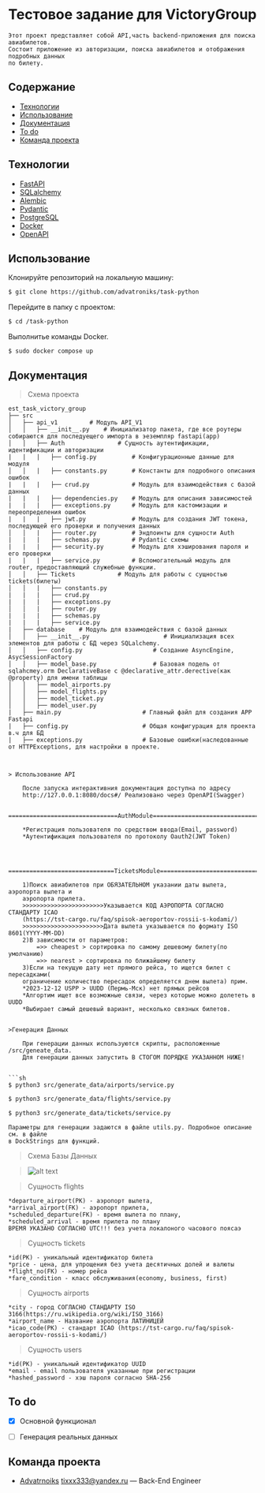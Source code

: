 # Тестовое задание для VictoryGroup


    Этот проект представляет собой API,часть backend-приложения для поиска авиабилетов.
    Состоит приложение из авторизации, поиска авиабилетов и отображения подробных данных
    по билету.

   
    

## Содержание
- [Технологии](#технологии)
- [Использование](#использование)
- [Документация](#документация)
- [To do](#to-do)
- [Команда проекта](#команда-проекта)

## Технологии
- [FastAPI](https://fastapi.tiangolo.com/)
- [SQLalchemy](https://www.sqlalchemy.org/)
- [Alembic](https://alembic.sqlalchemy.org/en/latest/)
- [Pydantic](https://docs.pydantic.dev/latest/)
- [PostgreSQL](https://www.postgresql.org/)
- [Docker](https://www.docker.com/)
- [OpenAPI](https://www.openapis.org/)


## Использование
Клонируйте репозиторий на локальную машину:
```sh
$ git clone https://github.com/advatroniks/task-python
```

Перейдите в папку с проектом:
```sh
$ cd /task-python
```

Выполнитье команды Docker.
```docker
$ sudo docker compose up
```

## Документация
> Схема проекта

```   
est_task_victory_group 
├── src
│   ├── api_v1         # Модуль API_V1 
│   │   ├── __init__.py    # Инициализатор пакета, где все роутеры собираются для последуещего импорта в эеземпляр fastapi(app)
│   │   ├── Auth               # Сущность аутентификации, идентификации и авторизации
|   |   |   ├── config.py          # Конфигурационные данные для модуля
│   │   |   ├── constants.py       # Константы для подробного описания ошибок
|   |   |   ├── crud.py            # Модуль для взаимодействия с базой данных
|   |   |   ├── dependencies.py    # Модуль для описания зависимостей 
|   |   |   ├── exceptions.py      # Модуль для кастомизации и переопределения ошибок
|   |   |   ├── jwt.py             # Модуль для создания JWT токена, последующей его проверки и получения данных
│   │   |   ├── router.py          # Эндпоинты для сущности Auth
|   |   |   ├── schemas.py         # Pydantic схемы
|   |   |   ├── security.py        # Модуль для хэширования пароля и его проверки
|   |   |   ├── service.py         # Вспомогательный модуль для router, предоставляющий служебные функции.
│   │   ├── Tickets            # Модуль для работы с сущностью tickets(билеты)       
│   │   |   ├── constants.py       
|   |   |   ├── crud.py            
|   |   |   ├── exceptions.py                 
│   │   |   ├── router.py         
|   |   |   ├── schemas.py   
|   |   |   ├── service.py         
|   ├── database    # Модуль для взаимодействия с базой данных
│   │   ├── __init__.py                     # Инициализация всех элементов для работы с БД через SQLalchemy.
│   │   ├── config.py                    # Создание AsyncEngine, AsycSessionFactory
│   │   ├── model_base.py                # Базовая подель от sqlahcmey.orm DeclarativeBase с @declarative_attr.derective(как @property) для имени таблицы
│   │   ├── model_airports.py
│   │   ├── model_flights.py
│   │   ├── model_ticket.py
│   │   ├── model_user.py
|   ├── main.py                       # Главный файл для создания APP Fastapi
|   ├── config.py                     # Общая конфигурация для проекта в.ч для БД
|   ├── exceptions.py                 # Базовые ошибки(наследованные от HTTPExceptions, для настройки в проекте.



> Использование API

    После запуска интерактивния документация доступна по адресу 
    http://127.0.0.1:8080/docs#/ Реализовано через OpenAPI(Swagger)
    
    ===============================AuthModule====================================

    *Регистрация пользователя по средством ввода(Email, password)
    *Аутентификация пользователя по протоколу Oauth2(JWT Token)
    


    ==============================TicketsModule===================================

    1)Поиск авиабилетов при ОБЯЗАТЕЛЬНОМ указании даты вылета, аэропорта вылета и 
    аэропорта прилета. 
    >>>>>>>>>>>>>>>>>>>>>>>Указывается КОД АЭРОПОРТА СОГЛАСНО СТАНДАРТУ ICAO
    (https://tst-cargo.ru/faq/spisok-aeroportov-rossii-s-kodami/)
    >>>>>>>>>>>>>>>>>>>>>>>Дата вылета указывается по формату ISO 8601(YYYY-MM-DD)
    2)В зависимости от параметров:
        =>> cheapest > сортировка по самому дешевому билету(по умолчанию)
        =>> nearest > сортировка по ближайшему билету
    3)Если на текущую дату нет прямого рейса, то ищется билет с пересадками(
    ограничение количество пересадок определяется днем вылета) прим.
    *2023-12-12 USPP > UUDD (Пермь-Мск) нет прямых рейсов
    *Алгортим ищет все возможные связи, через которые можно долететь в UUDD
    *Выбирает самый дешевый вариант, несколько связных билетов.


>Генерация Данных
    
    При генерации данных используются скрипты, расположенные /src/geneate_data.
    Для генерации данных запустить В СТОГОМ ПОРЯДКЕ УКАЗАННОМ НИЖЕ!


```sh
$ python3 src/generate_data/airports/service.py
```
```sh
$ python3 src/generate_data/flights/service.py  
```
```sh
$ python3 src/generate_data/tickets/service.py
```

    Параметры для генерации задаются в файле utils.py. Подробное описание см. в файле
    в DockStrings для функций.

>Схема Базы Данных

>![alt text](https://i.ibb.co/ZNR9gB3/database-schema.jpg)

>Сущность flights

    *departure_airport(PK) - аэропорт вылета,
    *arrival_airport(FK) - аэропорт прилета,
    *scheduled_departure(FK) - время вылета по плану,
    *scheduled_arrival - время прилета по плану
    ВРЕМЯ УКАЗАНО СОГЛАСНО UTC!!! без учета локалоного часового поясаэ

>Сущность tickets

    *id(PK) - уникальный идентификатор билета
    *price - цена, для упрощения без учета десятичных долей и валюты
    *flight_no(FK) - номер рейса
    *fare_condition - класс обслуживания(economy, business, first)

>Сущность airports

    *city - город СОГЛАСНО СТАНДАРТУ ISO 3166(https://ru.wikipedia.org/wiki/ISO_3166)
    *airport_name - Название аэропорта ЛАТИНИЦЕЙ
    *icao_code(PK) - стандарт ICAO (https://tst-cargo.ru/faq/spisok-aeroportov-rossii-s-kodami/)

>Сущность users

    *id(PK) - уникальный идентификатор UUID
    *email - email пользователя указанные при регистрации
    *hashed_password - хэш пароля согласно SHA-256


## To do
- [x] Основной функционал
- [ ] Генерация реальных данных


## Команда проекта
- [Advatrnoiks](t.me/advatroniks) tixxx333@yandex.ru — Back-End Engineer
